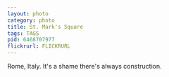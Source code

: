 ```yaml
---
layout: photo
category: photo
title: St. Mark's Square
tags: TAGS
pid: 6468707977
flickrurl: FLICKRURL
---
```


Rome, Italy. It's a shame there's always construction.
